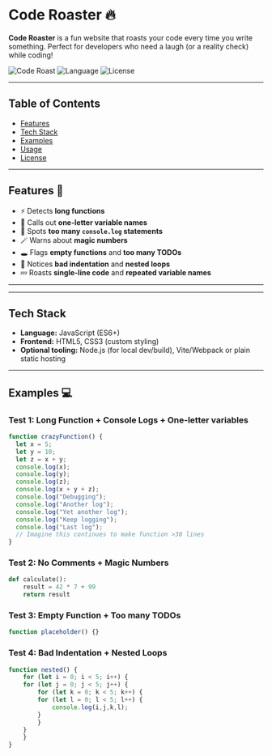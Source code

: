 # Code Roaster 🔥

**Code Roaster** is a fun website that roasts your code every time you write something. Perfect for developers who need a laugh (or a reality check) while coding!  

![Code Roast](https://img.shields.io/badge/Status-Active-brightgreen) ![Language](https://img.shields.io/badge/Language-JavaScript%20%7C%20Python-blue) ![License](https://img.shields.io/badge/License-MIT-yellow)

---

## Table of Contents

- [Features](#features)
- [Tech Stack](#techstack)
- [Examples](#examples)  
- [Usage](#usage)  
- [License](#license)  

---

## Features 🎯

- ⚡ Detects **long functions**  
- 🤯 Calls out **one-letter variable names**  
- 📝 Spots **too many `console.log` statements**  
- 🪄 Warns about **magic numbers**  
- 🕳️ Flags **empty functions** and **too many TODOs**  
- 🎨 Notices **bad indentation** and **nested loops**  
- 💤 Roasts **single-line code** and **repeated variable names**  

---

---
## Tech Stack

- **Language:** JavaScript (ES6+)
- **Frontend:** HTML5, CSS3 (custom styling)
- **Optional tooling:** Node.js (for local dev/build), Vite/Webpack or plain static hosting

---

## Examples 💻

### Test 1: Long Function + Console Logs + One-letter variables
```javascript
function crazyFunction() {
  let x = 5;
  let y = 10;
  let z = x + y;
  console.log(x);
  console.log(y);
  console.log(z);
  console.log(x + y + z);
  console.log("Debugging");
  console.log("Another log");
  console.log("Yet another log");
  console.log("Keep logging");
  console.log("Last log");
  // Imagine this continues to make function >30 lines
}
```

### Test 2: No Comments + Magic Numbers
```python
def calculate():
    result = 42 * 7 + 99
    return result
```

### Test 3: Empty Function + Too many TODOs
```javascript
function placeholder() {}
```

### Test 4: Bad Indentation + Nested Loops
```javascript
function nested() {
    for (let i = 0; i < 5; i++) {
	for (let j = 0; j < 5; j++) {
	    for (let k = 0; k < 5; k++) {
		for (let l = 0; l < 5; l++) {
		    console.log(i,j,k,l);
		}
	    }
	}
    }
}
```